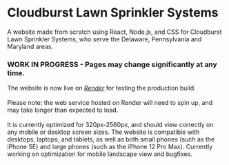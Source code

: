 # Cloudburst Lawn Sprinkler Systems
A website made from scratch using React, Node.js, and CSS for Cloudburst Lawn Sprinkler Systems, who serve the Delaware, Pennsylvania and Maryland areas.

### WORK IN PROGRESS - Pages may change significantly at any time.
The website is now live on [*Render*](https://cloudburst-sprinkler.onrender.com/) for testing the production build.\
\
Please note: the web service hosted on Render will need to spin up, and may take longer than expected to load.\
\
It is currently optimized for 320px-2560px, and should view correctly on any mobile or desktop screen sizes. The website is compatible with desktops, laptops, and tablets, as well as both small phones (such as the iPhone SE) and large phones (such as the iPhone 12 Pro Max). Currently working on optimization for mobile landscape view and bugfixes.